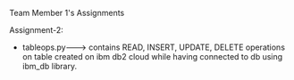 Team Member 1's Assignments

Assignment-2:
- tableops.py---> contains READ, INSERT, UPDATE, DELETE operations on table created on ibm db2 cloud while having connected to db using ibm_db library.
